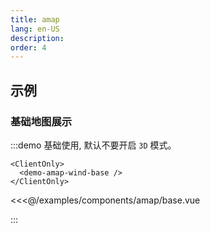 ```yaml
---
title: amap
lang: en-US
description: 
order: 4
---
```


## 示例

### 基础地图展示

:::demo 基础使用, 默认不要开启 `3D` 模式。

```demo
<ClientOnly>
  <demo-amap-wind-base />
</ClientOnly>  
```

<<<@/examples/components/amap/base.vue

:::

